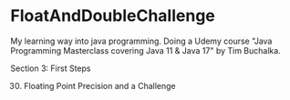 # FloatAndDoubleChallenge
My learning way into java programming. Doing a Udemy course "Java Programming Masterclass covering Java 11 & Java 17" by Tim Buchalka.

Section 3: First Steps

30. Floating Point Precision and a Challenge
